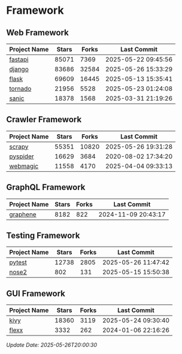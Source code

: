 # Framework

## Web Framework
| Project Name | Stars | Forks | Last Commit |
| ------------ | ----- | ----- | ----------- |
| [fastapi](https://github.com/fastapi/fastapi) | 85071 | 7369 | 2025-05-22 09:45:56 |
| [django](https://github.com/django/django) | 83686 | 32584 | 2025-05-26 15:33:29 |
| [flask](https://github.com/pallets/flask) | 69609 | 16445 | 2025-05-13 15:35:41 |
| [tornado](https://github.com/tornadoweb/tornado) | 21956 | 5528 | 2025-05-23 01:24:08 |
| [sanic](https://github.com/sanic-org/sanic) | 18378 | 1568 | 2025-03-31 21:19:26 |

## Crawler Framework
| Project Name | Stars | Forks | Last Commit |
| ------------ | ----- | ----- | ----------- |
| [scrapy](https://github.com/scrapy/scrapy) | 55351 | 10820 | 2025-05-26 19:31:28 |
| [pyspider](https://github.com/binux/pyspider) | 16629 | 3684 | 2020-08-02 17:34:20 |
| [webmagic](https://github.com/code4craft/webmagic) | 11558 | 4170 | 2025-04-04 09:33:13 |

## GraphQL Framework
| Project Name | Stars | Forks | Last Commit |
| ------------ | ----- | ----- | ----------- |
| [graphene](https://github.com/graphql-python/graphene) | 8182 | 822 | 2024-11-09 20:43:17 |

## Testing Framework
| Project Name | Stars | Forks | Last Commit |
| ------------ | ----- | ----- | ----------- |
| [pytest](https://github.com/pytest-dev/pytest) | 12738 | 2805 | 2025-05-26 11:47:42 |
| [nose2](https://github.com/nose-devs/nose2) | 802 | 131 | 2025-05-15 15:50:38 |

## GUI Framework
| Project Name | Stars | Forks | Last Commit |
| ------------ | ----- | ----- | ----------- |
| [kivy](https://github.com/kivy/kivy) | 18360 | 3119 | 2025-05-24 09:30:40 |
| [flexx](https://github.com/flexxui/flexx) | 3332 | 262 | 2024-01-06 22:16:26 |

*Update Date: 2025-05-26T20:00:30*